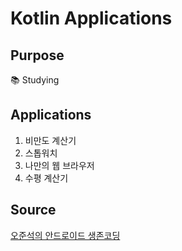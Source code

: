 
# Kotlin Applications

## Purpose

:books: Studying

## Applications

1. 비만도 계산기
2. 스톱워치
3. 나만의 웹 브라우저
4. 수평 계산기

## Source

[오준석의 안드로이드 생존코딩](https://github.com/hoonkk/kotlin-android)
